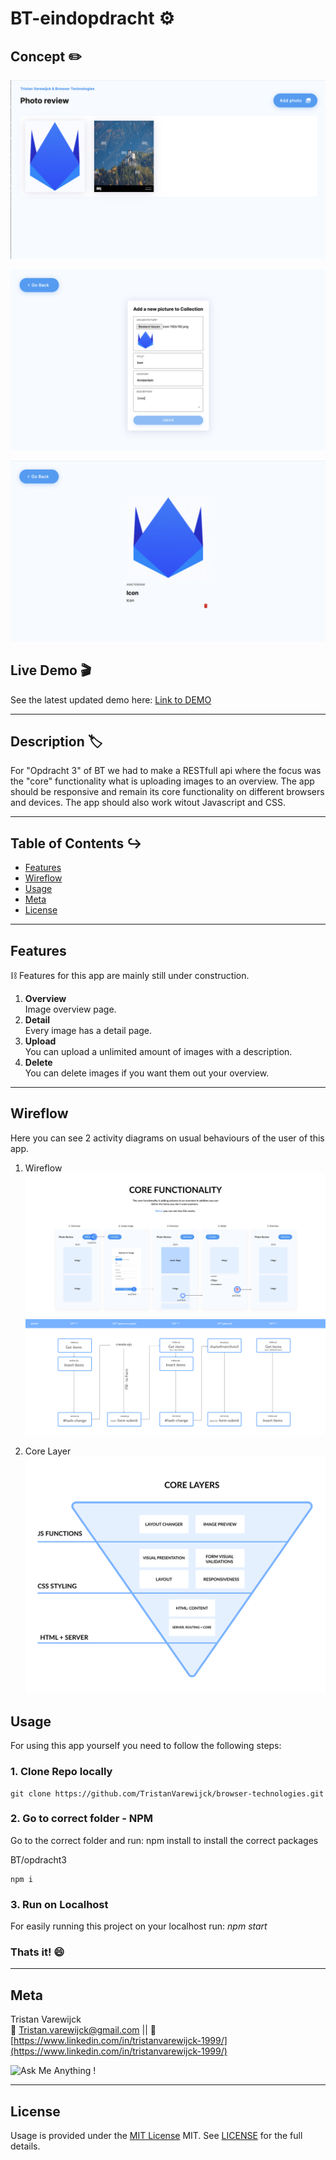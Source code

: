 # BT-eindopdracht :gear:

## Concept :pencil2:

![overview](https://github.com/TristanVarewijck/browser-technologies/blob/main/BT/opdracht3/public/images/readme/overview.png)

![form](https://github.com/TristanVarewijck/browser-technologies/blob/main/BT/opdracht3/public/images/readme/form.png)

![detail](https://github.com/TristanVarewijck/browser-technologies/blob/main/BT/opdracht3/public/images/readme/detail.png)

## Live Demo :clapper:

See the latest updated demo here:
[Link to DEMO](https://frozen-badlands-78278.herokuapp.com/)

---

## Description :label:

For "Opdracht 3" of BT we had to make a RESTfull api where the focus was the "core" functionality what is uploading images to an overview. The app should be responsive and remain its core functionality on different browsers and devices. The app should also work witout Javascript and CSS.

---

## Table of Contents :arrow_right_hook:

- [Features](#features)
- [Wireflow](#wireflow)
- [Usage](#Usage)
- [Meta](#meta)
- [License](#license)

---

## Features

:chains: Features for this app are mainly still under construction.

1. **Overview** <br>
   Image overview page.
2. **Detail** <br>
   Every image has a detail page.
3. **Upload** <br>
   You can upload a unlimited amount of images with a description.
4. **Delete** <br>
   You can delete images if you want them out your overview.

---

## Wireflow

Here you can see 2 activity diagrams on usual behaviours of the user of this app.

1. Wireflow <br>
   <img src="https://github.com/TristanVarewijck/bt-eindopdracht/blob/main/public/images/readme/coreFunction.png" alt="wireflow" width="600px"/>

2. Core Layer <br>
   <img src="https://github.com/TristanVarewijck/bt-eindopdracht/blob/main/public/images/readme/layers.png" alt="search-flow" width="600px"/>

## Usage

For using this app yourself you need to follow the following steps:

### 1. Clone Repo locally

```
git clone https://github.com/TristanVarewijck/browser-technologies.git
```

### 2. Go to correct folder - NPM

Go to the correct folder and run: npm install to install the correct packages

BT/opdracht3

```
npm i
```

### 3. Run on Localhost

For easily running this project on your localhost run: _npm start_ <br>

### Thats it! :smile:

---

## Meta

Tristan Varewijck <br>
:email: [Tristan.varewijck@gmail.com](Tristan.varewijck@gmail.com) ||
:large_blue_diamond: [https://www.linkedin.com/in/tristanvarewijck-1999/](https://www.linkedin.com/in/tristanvarewijck-1999/)

![Ask Me Anything !](https://img.shields.io/badge/Ask%20me-anything-1abc9c.svg)

---

## License

Usage is provided under the [MIT License](https://github.com/git/git-scm.com/blob/master/MIT-LICENSE.txt) MIT. See [LICENSE](https://github.com/TristanVarewijck/browser-technologies/BT/opdracht3/blob/master/LICENSE) for the full details.

<!-- Here are some hints for your project! -->

<!-- Start out with a title and a description -->

<!-- Add a nice image here at the end of the week, showing off your shiny frontend 📸 -->

<!-- Add a link to your live demo in Github Pages 🌐-->

<!-- replace the code in the /docs folder with your own, so you can showcase your work with GitHub Pages 🌍 -->

<!-- Maybe a table of contents here? 📚 -->

<!-- ☝️ replace this description with a description of your own work -->

<!-- How about a section that describes how to install this project? 🤓 -->

<!-- ...but how does one use this project? What are its features 🤔 -->

<!-- ...you should implement an explanation of client- server rendering choices 🍽 -->

<!-- ...and an activity diagram including the Service Worker 📈 -->

<!-- This would be a good place for a list of enhancements to optimize the critical render path implemented your app  -->

<!-- Maybe a checklist of done stuff and stuff still on your wishlist? ✅ -->

<!-- We all stand on the shoulders of giants, please link all the sources you used in to create this project. -->

<!-- How about a license here? When in doubt use GNU GPL v3. 📜  -->
